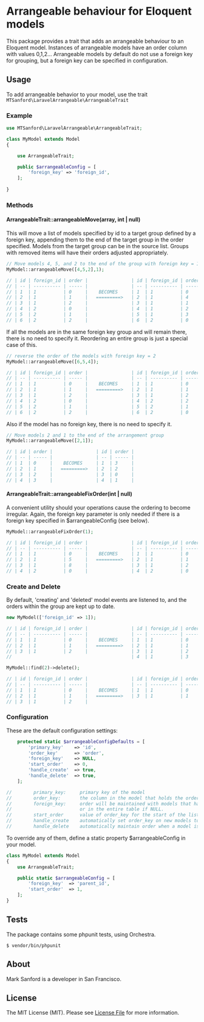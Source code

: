 # Arrangeable behaviour for Eloquent models

This package provides a trait that adds an arrangeable behaviour to an Eloquent model.  Instances of arrangeable models have an order column with values 0,1,2...  Arrangeable models by default do not use a foreign key for grouping, but a foreign key can be specified in configuration.

## Usage

To add arrangeable behavior to your model, use the trait ```MTSanford\LaravelArrangeable\ArrangeableTrait```

### Example

```php
use MTSanford\LaravelArrangeable\ArrangeableTrait;

class MyModel extends Model
{

    use ArrangeableTrait;

    public $arrangeableConfig = [
        'foreign_key' => 'foreign_id',
    ];
    
}
```
### Methods

#### ArrangeableTrait::arrangeableMove(array, int | null)

This will move a list of models specified by id to a target group defined by a foreign key, appending them to the end of the target group in the order specified.  Models from the target group can be in the source list.  Groups with removed items will have their orders adjusted appropriately.

```php
// Move models 4, 5, and 2 to the end of the group with foreign key = 1
MyModel::arrangeableMove([4,5,2],1);

// | id | foreign_id | order |                | id | foreign_id | order |
// | -- | ---------- | ----- |                | -- | ---------- | ----- |
// | 1  | 1          | 0     |    BECOMES     | 1  | 1          | 0     |
// | 2  | 1          | 1     |   =========>   | 2  | 1          | 4     |
// | 3  | 1          | 2     |                | 3  | 1          | 1     |
// | 4  | 2          | 0     |                | 4  | 1          | 2     |
// | 5  | 2          | 1     |                | 5  | 1          | 3     |
// | 6  | 2          | 2     |                | 6  | 2          | 0     |
```

If all the models are in the same foreign key group and will remain there, there is no need to specify it.  Reordering an entire group is just a special case of this.

```php
// reverse the order of the models with foreign key = 2
MyModel::arrangeableMove([6,5,4]);

// | id | foreign_id | order |                | id | foreign_id | order |
// | -- | ---------- | ----- |                | -- | ---------- | ----- |
// | 1  | 1          | 0     |    BECOMES     | 1  | 1          | 0     |
// | 2  | 1          | 1     |   =========>   | 2  | 1          | 1     |
// | 3  | 1          | 2     |                | 3  | 1          | 2     |
// | 4  | 2          | 0     |                | 4  | 2          | 2     |
// | 5  | 2          | 1     |                | 5  | 2          | 1     |
// | 6  | 2          | 2     |                | 6  | 2          | 0     |
```

Also if the model has no foreign key, there is no need to specify it.

```php
// Move models 2 and 1 to the end of the arrangement group
MyModel::arrangeableMove([2,1]);

// | id | order |                | id | order |
// | -- | ----- |                | -- | ----- |
// | 1  | 0     |    BECOMES     | 1  | 3     |
// | 2  | 1     |   =========>   | 2  | 2     |
// | 3  | 2     |                | 3  | 0     |
// | 4  | 3     |                | 4  | 1     |
```

#### ArrangeableTrait::arrangeableFixOrder(int | null)

A convenient utility should your operations cause the ordering to become irregular.  Again, the foreign key parameter is only needed if there is a foreign key specified in $arrangeableConfig (see below).

```php
MyModel::arrangeableFixOrder(1);

// | id | foreign_id | order |                | id | foreign_id | order |
// | -- | ---------- | ----- |                | -- | ---------- | ----- |
// | 1  | 1          | 0     |    BECOMES     | 1  | 1          | 0     |
// | 2  | 1          | 5     |   =========>   | 2  | 1          | 1     |
// | 3  | 1          | 8     |                | 3  | 1          | 2     |
// | 4  | 2          | 0     |                | 4  | 2          | 0     |
```
### Create and Delete

By default, 'creating' and 'deleted' model events are listened to, and the orders within the group are kept up to date.

```php
new MyModel(['foreign_id' => 1]);

// | id | foreign_id | order |                | id | foreign_id | order |
// | -- | ---------- | ----- |                | -- | ---------- | ----- |
// | 1  | 1          | 0     |    BECOMES     | 1  | 1          | 0     |
// | 2  | 1          | 1     |   =========>   | 2  | 1          | 1     |
// | 3  | 1          | 2     |                | 3  | 1          | 2     |
//                                            | 4  | 1          | 3     |

MyModel::find(2)->delete();

// | id | foreign_id | order |                | id | foreign_id | order |
// | -- | ---------- | ----- |                | -- | ---------- | ----- |
// | 1  | 1          | 0     |    BECOMES     | 1  | 1          | 0     |
// | 2  | 1          | 1     |   =========>   | 3  | 1          | 1     |
// | 3  | 1          | 2     |
```

### Configuration

These are the default configuration settings:

```php
    protected static $arrangeableConfigDefaults = [
        'primary_key'    => 'id',
        'order_key'      => 'order',
        'foreign_key'    => NULL,
        'start_order'    => 0,
        'handle_create'  => true,
        'handle_delete'  => true,
    ];

//        primary_key:     primary key of the model
//        order_key:       the column in the model that holds the order
//        foreign_key:     order will be maintained with models that have same foreign key
//                         or in the entire table if NULL.
//        start_order      value of order_key for the start of the list
//        handle_create    automatically set order_key on new models to end of list?
//        handle_delete    automatically maintain order when a model is removed?
```

To override any of them, define a static property $arrangeableConfig in your model.

```php
class MyModel extends Model
{
    use ArrangeableTrait;

    public static $arrangeableConfig = [
        'foreign_key'  => 'parent_id',
        'start_order'  => 1,
    ];
}
```

## Tests

The package contains some phpunit tests, using Orchestra.

```
$ vendor/bin/phpunit
```

## About

Mark Sanford is a developer in San Francisco.

## License

The MIT License (MIT). Please see [License File](LICENSE.md) for more information.


